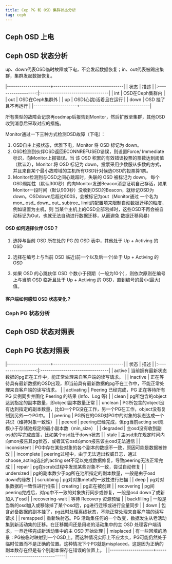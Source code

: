 ```yaml
---
title: Cep PG 和 OSD 集群状态分析
tag: ceph
---
```


## Ceph OSD 上电

## Ceph OSD 状态分析

up、down代表OSD临时故障或下电，不会发起数据恢复；in、out代表被踢出集群，集群发起数据恢复。

|---------------------+----------------------------------|
|          状态        |                描述              |
|:-------------------:|:---------------------------------|
|          int        |           OSD在Ceph集群内         |
|          out        |           OSD在Ceph集群外         |
|          up         |         OSD(心跳)活着且在运行      |
|          down       |          OSD 挂了且不再运行        |
|---------------------+----------------------------------|

所有类型的故障会记录再osdmap后报告到Monitor，然后扩散至集群，其他OSD收到消息后采取对应的措施。

Monitor通过一下三种方式检测OSD故障（下电）：
1. OSD自主上报状态，优雅下电，Monitor 将 OSD 标记为 down。
2. OSD检测到伙伴OSD返回ECONNREFUSED错误，则设置Force/ Immediate标识，向Monitor上报错误。当
该 OSD 积累的有效错误投票的票数达到阈值（默认2），Monitor 将 OSD 标记为 down，投票采用少数服从多数的方式，并且来自某个最小故障域的主机所有OSD针对候选OSD的投票算1票。
3. Monitor检测到与OSD之间心跳超时，失联的 OSD 被标记为 down。
每个OSD周期性（默认300秒）的向Monitor发送Beacon消息证明自己存活，如果Monitor一段时间（默认900秒）没收到OSD的Beacon，就标记OSD为down。OSDdown后超过600S，会被标记为out（Monitor通过 一个名为 mon_ osd_ down_ out_ subtree_ limit的配置项来限制自动数据迁移的粒度，例如设置为主机，则 当某个主机上的OSD全部宕掉时，这些OSD不再会被自动标记为Out，也就无法自动进行数据迁移，从而避免 数据迁移风暴）

#### OSD 如何选择伙伴 OSD？

1. 选择与当前 OSD 所在处的 PG 的 OSD 表中，其他处于 Up + Activing 的 OSD

2. 选择在编号上与当前 OSD 临近(前一个以及后一个)处于 Up + Activing 的 OSD

3. 如果 OSD 的心跳伙伴 OSD 个数小于预期（一般为10个），则依次原则在编号上与当前 OSD 临近且处于 Up + Activing 的 OSD，直到编号的最小(最大)值。

#### 客户端如何感知 OSD 状态变化？


### Ceph PG 状态分析

## Ceph OSD 状态对照表


## Ceph PG 状态对照表

|---------------------+----------------------------------|
|          状态        |                描述              |
|:-------------------:|:---------------------------------|
|	active			| 当前拥有最新状态数据的pg正在工作中，能正常处理来自客户端的读写请求。 |
|	inactive		|	正在等待具有最新数据的OSD出现，即当前具有最新数据的pg不在工作中，不能正常处理来自客户端的读写请求。 |
|	activating		|	Peering 已经完成，PG 正在等待所有 PG 实例同步并固化 Peering 的结果 (Info、Log 等) |
|	clean	    	|	pg所包含的object达到指定的副本数量，即object副本数量正常 |
|	unclean			|	PG所包含的object没有达到指定的副本数量，比如一个PG没在工作，另一个PG在工作，object没有复制到另外一个PG中。 |
|	peering			|	PG所在的OSD对PG中的对象的状态达成一个共识（维持对象一致性） |
|	peered			|	peering已经完成，但pg当前acting set规模小于存储池规定的最小副本数（min_size） |
|	degraded		|	主osd没有收到副osd的写完成应答，比如某个osd处于down状态 |
|	stale			|	主osd未在规定时间内向mon报告其pg状态，或者其它osd向mon报告该主osd无法通信 |
|	inconsistent	|	PG中存在某些对象的各个副本的数据不一致，原因可能是数据被修改 |
|	incomplete      |	peering过程中，由于无法选出权威日志，通过choose_acting选出的acting set不足以完成数据修复，导致peering无法正常完成 |
|	repair		|	pg在scrub过程中发现某些对象不一致，尝试自动修复 |
|	undersized		|	pg的副本数少于pg所在池所指定的副本数量，一般是由于osd down的缘故 |
|	scrubbing		|	pg对对象meta的一致性进行扫描 |
|	deep			|	pg对对象数据的一致性进行扫描 |
|	creating		|	pg正在被创建 |
|	recovering		|	pg间peering完成后，对pg中不一致的对象执行同步或修复，一般是osd down了或新加入了osd |
|	recovering-wait	|	等待 Recovery 资源预留 |
|	backfilling		|	一般是当新的osd加入或移除掉了某个osd后，pg进行迁移或进行全量同步 |
|	down			|	包含必备数据的副本挂了，pg此时处理离线状态，不能正常处理来自客户端的读写请求 |
|	remapped		|	重新映射态。PG 活动集任何的一个改变，数据发生从老活动集到新活动集的迁移。在迁移期间还是用老的活动集中的主 OSD 处理客户端请求，一旦迁移完成新活动集中的主 OSD 开始处理 |
|   misplaced		|	有一些回填的场景：PG被临时映射到一个OSD上。而这种情况实际上不应太久，PG可能仍然处于临时位置而不是正确的位置。这种情况下个PG就是misplaced。这是因为正确的副本数存在但是有个别副本保存在错误的位置上。 |
|---------------------+----------------------------------|